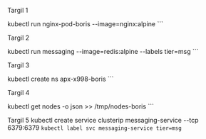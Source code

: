 Targil 1

kubectl run nginx-pod-boris --image=nginx:alpine ```

Targil 2

kubectl run messaging --image=redis:alpine --labels tier=msg ```

Targil 3

kubectl create ns apx-x998-boris ```

Targil 4

kubectl get nodes -o json >> /tmp/nodes-boris ```

Targil 5
kubectl create service clusterip messaging-service --tcp 6379:6379 ```
kubectl label svc messaging-service tier=msg ```




